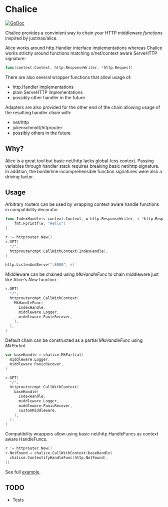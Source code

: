 # Chalice

[![GoDoc](https://godoc.org/github.com/vilppuvuorinen/chalice?status.svg)](https://godoc.org/github.com/vilppuvuorinen/chalice)

Chalice provides a convinient way to chain your HTTP middleware
*functions* inspired by justinas/alice.

Alice works around http.Handler interface implementations whereas
Chalice works strictly around functions matching x/net/context aware
ServeHTTP signature:

```go
func(context.Context, http.ResponseWriter, *http.Request)
```

There are also several wrapper functions that allow usage of:

* http.Handler implementations
* plain ServeHTTP implementations
* possibly other handler in the future

Adapters are also provided for the other end of the chain allowing usage
of the resulting handler chain with:

* net/http
* julienschmidt/httprouter
* possibly others in the future

## Why?

Alice is a great tool but basic net/http lacks global-less context.
Passing variables through handler stack requires breaking basic net/http
signature. In addition, the borderline incomprehensible function
signatures were also a driving factor.

## Usage

Arbitrary routers can be used by wrapping context aware handle
functions in compatibility decorator.

```go
func IndexHandle(c context.Context, w http.ResponseWriter, r *http.Request) {
	fmt.Fprintf(w, "Hello")
}

r := httprouter.New()
r.GET(
  "/",
  httproutercmpt.CallWithContext(IndexHandle),
)

http.ListenAndServe(":8000", r)
```

Middleware can be chained using  _MkHandleFunc_ to chain middleware
just like Alice's _New_ function.

```go
r.GET(
  "/",
  httproutercmpt.CallWithContext(
    MkHandleFunc(
      IndexHandle,
      middleware.Logger,
      middleware.PanicRecover,
    ),
  ),
)
```

Default chain can be constructed as a partial _MkHandleFunc_ using
_MkPartial_.

```go
var baseHandle = chalice.MkPartial(
  middleware.Logger,
  middleware.PanicRecover,
)

r.GET(
  "/",
  httproutercmpt.CallWithContext(
    baseHandle(
      IndexHandle,
      middleware.Logger,
      middleware.PanicRecover,
      customMiddleware,
    ),
  ),
)
```

Compatibility wrappers allow using basic net/http HandleFuncs as context
aware HandleFuncs.

```go
r := httprouter.New()
r.NotFound = chalice.CallWithContext(baseHandle(
  chalice.ContextifyHandleFunc(http.NotFound),
))
```

See full [example](example/example.go).

## TODO

* Tests
